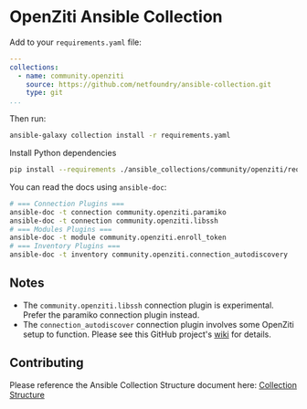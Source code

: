 # OpenZiti Ansible Collection

Add to your `requirements.yaml` file:

```yaml
---
collections:
  - name: community.openziti
    source: https://github.com/netfoundry/ansible-collection.git
    type: git
...
```

Then run:

```bash
ansible-galaxy collection install -r requirements.yaml
```

Install Python dependencies

```bash
pip install --requirements ./ansible_collections/community/openziti/requirements.txt
```

You can read the docs using `ansible-doc`:

```bash
# === Connection Plugins ===
ansible-doc -t connection community.openziti.paramiko
ansible-doc -t connection community.openziti.libssh
# === Modules Plugins ===
ansible-doc -t module community.openziti.enroll_token
# === Inventory Plugins ===
ansible-doc -t inventory community.openziti.connection_autodiscovery
```

## Notes

* The `community.openziti.libssh` connection plugin is experimental.
  Prefer the paramiko connection plugin instead.
* The `connection_autodiscover` connection plugin involves some OpenZiti setup
  to function. Please see this GitHub project's 
  [wiki](https://github.com/openziti-test-kitchen/ansible-collection/wiki/OpenZiti-Inventory-Autodiscovery-Setup) for details.

## Contributing

Please reference the Ansible Collection Structure document here:
[Collection Structure](https://docs.ansible.com/ansible/latest/dev_guide/developing_collections_structure.html)
